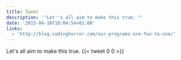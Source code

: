 ```yaml
---
title: Tweet
description: '"Let''s all aim to make this true. "'
date: '2015-04-18T10:04:54+01:00'
links:
  - 'http://blog.codinghorror.com/our-programs-are-fun-to-use/'
---
```

Let's all aim to make this true. 
      {{< tweet 0 0 >}}
    
